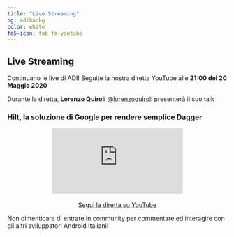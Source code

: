 ```yaml
---
title: "Live Streaming"
bg: adibackg
color: white
fa5-icon: fab fa-youtube
---
```


## Live Streaming

Continuano le live di ADI! Seguite la nostra diretta YouTube alle **21:00 del 20 Maggio 2020**

Durante la diretta, **Lorenzo Quiroli** [@lorenzoquiroli](https://twitter.com/lorenzoquiroli) presenterà il suo talk 

### **Hilt, la soluzione di Google per rendere semplice Dagger**

<p align="center">
    <iframe class="live-frame" src="https://www.youtube.com/embed/EQYvJsgpuUA" frameborder="0" allow="accelerometer; autoplay; encrypted-media; gyroscope; picture-in-picture" allowfullscreen></iframe>
    <br/>
    <br/>
    <a class="red waves-effect waves-light btn-large" href="https://youtu.be/EQYvJsgpuUA">
    <i class="material-icons left fab fa-youtube"></i> Segui la diretta su YouTube
    </a>
</p>

Non dimenticare di entrare in community per commentare ed interagire con gli altri sviluppatori Android Italiani!
